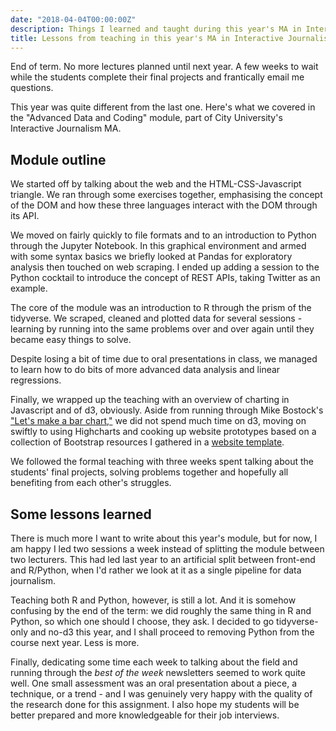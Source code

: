 ```yaml
---
date: "2018-04-04T00:00:00Z"
description: Things I learned and taught during this year's MA in Interactive Journalism at City University London, from Javascript, Python and R
title: Lessons from teaching in this year's MA in Interactive Journalism
---
```



End of term. No more lectures planned until next year. A few weeks to wait while the students complete their final projects and frantically email me questions.

This year was quite different from the last one. Here's what we covered in the "Advanced Data and Coding" module, part of City University's Interactive Journalism MA.

## Module outline

We started off by talking about the web and the HTML-CSS-Javascript triangle. We ran through some exercises together, emphasising the concept of the DOM and how these three languages interact with the DOM through its API.

We moved on fairly quickly to file formats and to an introduction to Python through the Jupyter Notebook. In this graphical environment and armed with some syntax basics we briefly looked at Pandas for exploratory analysis then touched on web scraping. I ended up adding a session to the Python cocktail to introduce the concept of REST APIs, taking Twitter as an example.

The core of the module was an introduction to R through the prism of the tidyverse. We scraped, cleaned and plotted data for several sessions - learning by running into the same problems over and over again until they became easy things to solve. 

Despite losing a bit of time due to oral presentations in class, we managed to learn how to do bits of more advanced data analysis and linear regressions.

Finally, we wrapped up the teaching with an overview of charting in Javascript and of d3, obviously. Aside from running through Mike Bostock's ["Let's make a bar chart,"](https://bost.ocks.org/mike/bar/) we did not spend much time on d3, moving on swiftly to using Highcharts and cooking up website prototypes based on a collection of Bootstrap resources I gathered in a [website template](https://github.com/basilesimon/interactive-journalism-module/tree/master/website-template).

We followed the formal teaching with three weeks spent talking about the students' final projects, solving problems together and hopefully all benefiting from each other's struggles.


## Some lessons learned

There is much more I want to write about this year's module, but for now, I am happy I led two sessions a week instead of splitting the module between two lecturers. This had led last year to an artificial split between front-end and R/Python, when I'd rather we look at it as a single pipeline for data journalism.

Teaching both R and Python, however, is still a lot. And it is somehow confusing by the end of the term: we did roughly the same thing in R and Python, so which one should I choose, they ask. I decided to go tidyverse-only and no-d3 this year, and I shall proceed to removing Python from the course next year. Less is more.

Finally, dedicating some time each week to talking about the field and running through the _best of the week_ newsletters seemed to work quite well. One small assessment was an oral presentation about a piece, a technique, or a trend - and I was genuinely very happy with the quality of the research done for this assignment. I also hope my students will be better prepared and more knowledgeable for their job interviews.

